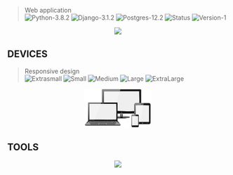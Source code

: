 > Web application <br>
![Python-3.8.2](https://img.shields.io/badge/Python-3.8.2-blue.svg)
![Django-3.1.2](https://img.shields.io/badge/Django-3.0.3-blue.svg)
![Postgres-12.2](https://img.shields.io/badge/Postgres-10.3-blue.svg)
![Status](https://img.shields.io/badge/Status-Coding-green.svg)
![Version-1](https://img.shields.io/badge/Version-1-blue.svg)

<p align="center">
  <img src="https://github.com/sylrie/WebProfile/blob/master/WebProfile/readmedocs/working.jpg">
</p>

## DEVICES
> Responsive design <br>
![Extrasmall](https://img.shields.io/badge/Extrasmall-<576px-red.svg)
![Small](https://img.shields.io/badge/Small->576px-red.svg)
![Medium](https://img.shields.io/badge/Medium->768px-red.svg)
![Large](https://img.shields.io/badge/Large->992px-red.svg)
![ExtraLarge](https://img.shields.io/badge/ExtraLarge->1200px-red.svg)
<p align="center">
    <img width=30% src="https://github.com/sylrie/WebProfile/blob/master/readmedocs/responsive-design.png">
</p>

## TOOLS
<p align="center">
  <img width=50% src="https://github.com/sylrie/WebProfile/blob/master/WebProfile/readmedocs/tools.png">
